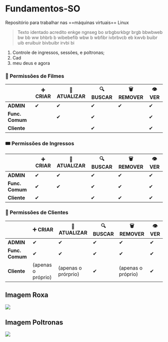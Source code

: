 # Fundamentos-SO
Repositório para trabalhar nas ==máquinas virtuais== Linux
> Texto identado acredito enkge ngnseg bo srbgbsrkbgr brgb bbwbweb bw bb ww bhbrb b wibebefib wbw b wbfibr ivbrbvcb eb kwvb buibr uib eruibuir bivbuibr irvbi bi

1. Controle de ingressos, sessões, e poltronas;
2. Cad
3. meu deus e agora

### 🎥 Permissões de Filmes
|              | ➕ CRIAR | 🔁 ATUALIZAR | 🔍 BUSCAR | 🗑️ REMOVER | 👁️ VER |
| ------------ | --------- | ------------ | ---------- | ---------- | ------- |
| **ADMIN**     |   ✔     |     ✔        |     ✔      |     ✔      |    ✔   |
| **Func. Comum** |        |      ✔      |       ✔     |            |    ✔   |
| **Cliente**   |          |              |      ✔     |            |    ✔   |

### 🎟️ Permissões de Ingressos
|              | ➕ CRIAR | 🔁 ATUALIZAR | 🔍 BUSCAR | 🗑️ REMOVER | 👁️ VER |
| ------------ | --------- | ------------ | ---------- | ---------- | ------- |
| **ADMIN**     |   ✔     |     ✔        |     ✔      |     ✔     |    ✔   |
| **Func. Comum** |   ✔   |      ✔      |       ✔     |     ✔     |    ✔   |
| **Cliente**   |    ✔    |              |      ✔     |     ✔      |    ✔   |

### 👤 Permissões de Clientes
|               |    ➕ CRIAR      |     🔁 ATUALIZAR    | 🔍 BUSCAR |     🗑️ REMOVER      | 👁️ VER |
| ------------- | ---------------- | -------------------- | ---------- | ------------------- | ------- |
| **ADMIN**     |         ✔        |          ✔          |     ✔      |          ✔          |    ✔   |
| **Func. Comum** |        ✔        |          ✔          |      ✔     |          ✔         |    ✔   |
| **Cliente**   | (apenas o próprio) | (apenas o prórprio) |      ✔     | (apenas o próprio) |    ✔   |

## Imagem Roxa
![](https://i.imgur.com/rZkNahQ.jpg)

## Imagem Poltronas
![](https://i.imgur.com/7capjUH.jpg)
